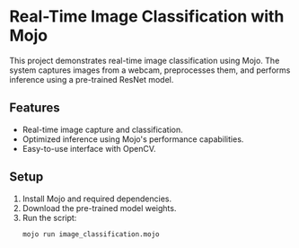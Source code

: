 # Real-Time Image Classification with Mojo

This project demonstrates real-time image classification using Mojo. The system captures images from a webcam, preprocesses them, and performs inference using a pre-trained ResNet model.

## Features
- Real-time image capture and classification.
- Optimized inference using Mojo's performance capabilities.
- Easy-to-use interface with OpenCV.

## Setup
1. Install Mojo and required dependencies.
2. Download the pre-trained model weights.
3. Run the script:
   ```bash
   mojo run image_classification.mojo
